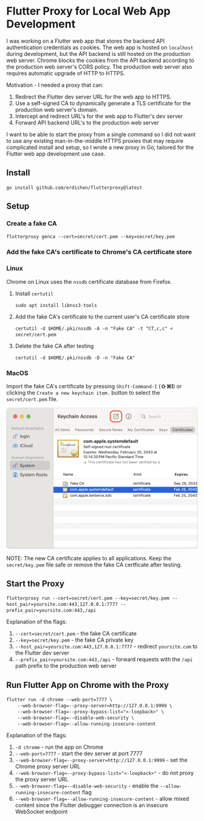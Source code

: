 # Flutter Proxy for Local Web App Development

I was working on a Flutter web app that stores the backend API authentication credentials as cookies. The web app is hosted on `localhost` during development, but the API backend is still hosted on the production web server. Chrome blocks the cookies from the API backend according to the production web server's CORS policy. The production web server also requires automatic upgrade of HTTP to HTTPS.

Motivation - I needed a proxy that can:

1.  Redirect the Flutter dev server URL for the web app to HTTPS.
2.  Use a self-signed CA to dynamically generate a TLS certificate for the production web server's domain.
3.  Intercept and redirect URL's for the web app to Flutter's dev server
4.  Forward API backend URL's to the production web server

I want to be able to start the proxy from a single command so I did not want to use any existing man-in-the-middle HTTPS proxies that may require complicated install and setup, so I wrote a new proxy in Go, tailored for the Flutter web app development use case.

## Install

```shell
go install github.com/erdichen/flutterproxy@latest
```

## Setup

### Create a fake CA

```shell
flutterproxy genca --cert=secret/cert.pem --key=secret/key.pem
```

### Add the fake CA's certificate to Chrome's CA certificate store

### Linux

Chrome on Linux uses the `nssdb` certificate database from Firefox.

1.  Install `certutil`
    ```shell
    sudo apt install libnss3-tools
    ```
2.  Add the fake CA's certificate to the current user's CA certificate store
    ```shell
    certutil -d $HOME/.pki/nssdb -A -n "Fake CA" -t "CT,c,c" < secret/cert.pem
    ```
3.  Delete the fake CA after testing
    ```shell
    certutil -d $HOME/.pki/nssdb -D -n "Fake CA"
    ```

### MacOS

Import the fake CA's certificate by pressing `Shift-Command-I` (**⇧⌘I**) or clicking the `Create a new keychain item.` button to select the `secret/cert.pem` file.

![image `Keychain Access` screenshot](screenshots/macos_keychain.png)

NOTE: The new CA certificate applies to all applications. Keep the `secret/key.pem` file safe or remove the fake CA certficate after testing.

## Start the Proxy

```shell
flutterproxy run --cert=secret/cert.pem --key=secret/key.pem --host_pair=yoursite.com:443,127.0.0.1:7777 --prefix_pair=yoursite.com:443,/api
```

Explanation of the flags:

1.  `--cert=secret/cert.pem` - the fake CA certificate
2.  `--key=secret/key.pem` - the fake CA private key
3.  `--host_pair=yoursite.com:443,127.0.0.1:7777` - redirect `yoursite.com` to the Flutter dev server
4.  `--prefix_pair=yoursite.com:443,/api` - forward requests with the `/api` path prefix to the production web server

## Run Flutter App on Chrome with the Proxy

```shell
flutter run -d chrome --web-port=7777 \
    --web-browser-flag=--proxy-server=http://127.0.0.1:9999 \
    --web-browser-flag=--proxy-bypass-list="<-loopback>" \
    --web-browser-flag=--disable-web-security \
    --web-browser-flag=--allow-running-insecure-content
```

Explanation of the flags:

1.  `-d chrome` - run the app on Chrome
2.  `--web-port=7777` - start the dev server at port 7777
3.  `--web-browser-flag=--proxy-server=http://127.0.0.1:9999` - set the Chrome proxy server URL
4.  `--web-browser-flag=--proxy-bypass-list="<-loopback>"` -  do not proxy the proxy server URL
5.  `--web-browser-flag=--disable-web-security` - enable the `--allow-running-insecure-content` flag
6.  `--web-browser-flag=--allow-running-insecure-content` - allow mixed content since the Flutter debugger connection is an insecure WebSocket endpoint
